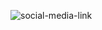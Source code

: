 ![social-media-link](https://github.com/ozasakshi5/Social-Link-Profile/assets/123992995/ac780f40-4885-4466-b2d0-9a5e9df5327a)

